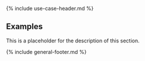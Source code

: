 {% include use-case-header.md %}

<h2 class="no-number">Examples</h2>

This is a placeholder for the description of this section.

{% include general-footer.md %}